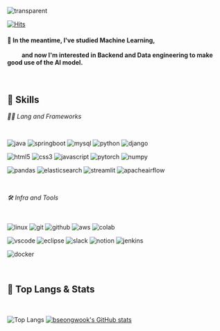 <!-- Header -->


![transparent](https://capsule-render.vercel.app/api?type=transparent&fontColor=000000&text=Hi,%20there!&height=150&fontSize=60&fontAlign=15&desc=I'm%20Seongwook%20Baek.&descAlignY=75&descAlign=11.5)

[![Hits](https://hits.seeyoufarm.com/api/count/incr/badge.svg?url=https%3A%2F%2Fgithub.com%2Fbseongwook%2Fhit-counter&count_bg=%23000000&title_bg=%23757575&icon=bilibili.svg&icon_color=%23000000&title=hits&edge_flat=true)](https://hits.seeyoufarm.com)

#### 🙇 In the meantime, I've studied Machine Learning, <br><br> &nbsp;&nbsp;&nbsp;&nbsp;&nbsp;&nbsp;&nbsp;&nbsp;&nbsp;&nbsp;and now I'm interested in Backend and Data engineering to make good use of the AI model.

<!-- Body -->
<br>

## 🦾 Skills
*🧑‍💻 Lang and Frameworks*

<br>
<!-- Oracle의 요청으로 Java 로고가 Simple Icons에서 삭제되었기에 대신 OpenJDK의 로고를 사용 -->

![java](https://img.shields.io/badge/java-ffffff.svg?&style=for-the-badge&logo=openjdk&logoColor=black)
![springboot](https://img.shields.io/badge/springboot-ffffff.svg?&style=for-the-badge&logo=springboot&logoColor=black)
![mysql](https://img.shields.io/badge/mysql-ffffff.svg?&style=for-the-badge&logo=mysql&logoColor=black)
![python](https://img.shields.io/badge/python-ffffff.svg?&style=for-the-badge&logo=python&logoColor=black)
![django](https://img.shields.io/badge/flask-ffffff.svg?&style=for-the-badge&logo=django&logoColor=black)<br>

![html5](https://img.shields.io/badge/html5-ffffff.svg?&style=for-the-badge&logo=html5&logoColor=black)
![css3](https://img.shields.io/badge/css3-ffffff.svg?&style=for-the-badge&logo=css3&logoColor=black)
![javascript](https://img.shields.io/badge/javascript-ffffff.svg?&style=for-the-badge&logo=javascript&logoColor=black)
![pytorch](https://img.shields.io/badge/pytorch-ffffff.svg?&style=for-the-badge&logo=pytorch&logoColor=black)
![numpy](https://img.shields.io/badge/numpy-ffffff.svg?&style=for-the-badge&logo=numpy&logoColor=black)<br>

![pandas](https://img.shields.io/badge/pandas-ffffff.svg?&style=for-the-badge&logo=pandas&logoColor=black)
![elasticsearch](https://img.shields.io/badge/elasticsearch-ffffff.svg?&style=for-the-badge&logo=elasticsearch&logoColor=black)
![streamlit](https://img.shields.io/badge/streamlit-ffffff.svg?&style=for-the-badge&logo=streamlit&logoColor=black)
![apacheairflow](https://img.shields.io/badge/apacheairflow-ffffff.svg?&style=for-the-badge&logo=apacheairflow&logoColor=black)

<br>

*🛠 Infra and Tools*

<br>

![linux](https://img.shields.io/badge/linux-ffffff.svg?&style=for-the-badge&logo=linux&logoColor=black)
![git](https://img.shields.io/badge/git-ffffff.svg?&style=for-the-badge&logo=git&logoColor=black)
![github](https://img.shields.io/badge/github-ffffff.svg?&style=for-the-badge&logo=github&logoColor=black)
![aws](https://img.shields.io/badge/aws-ffffff.svg?&style=for-the-badge&logo=amazonaws&logoColor=black)
![colab](https://img.shields.io/badge/colab-ffffff.svg?&style=for-the-badge&logo=googlecolab&logoColor=black)<br>

![vscode](https://img.shields.io/badge/vscode-ffffff.svg?&style=for-the-badge&logo=visualstudiocode&logoColor=black)
![eclipse](https://img.shields.io/badge/eclipse-ffffff.svg?&style=for-the-badge&logo=eclipseide&logoColor=black)
![slack](https://img.shields.io/badge/slack-ffffff.svg?&style=for-the-badge&logo=slack&logoColor=black)
![notion](https://img.shields.io/badge/notion-ffffff.svg?&style=for-the-badge&logo=notion&logoColor=black)
![jenkins](https://img.shields.io/badge/jenkins-ffffff.svg?&style=for-the-badge&logo=jenkins&logoColor=black)<br>

![docker](https://img.shields.io/badge/docker-ffffff.svg?&style=for-the-badge&logo=docker&logoColor=black)

<br>

## 🚌 Top Langs & Stats

<br>

![Top Langs](https://github-readme-stats.vercel.app/api/top-langs/?username=bseongwook&layout=compact&width=300&height=200&bg_color=ffffff&title_color=000000&icon_color=000000&text_color=000000)
[![bseongwook's GitHub stats](https://github-readme-stats.vercel.app/api?username=bseongwook&width=300&height=200&bg_color=ffffff&title_color=000000&icon_color=000000&text_color=000000)](https://github.com/bseongwook/github-readme-stats)





